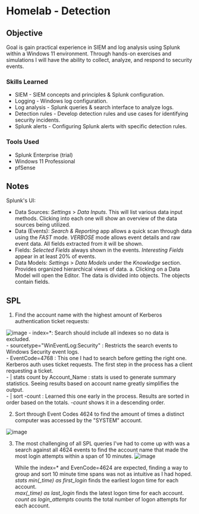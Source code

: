 # Homelab - Detection

## Objective

Goal is gain practical experience in SIEM and log analysis using Splunk within a Windows 11 environment. 
Through hands-on exercises and simulations I will have the ability to collect, analyze, and respond to security events.

### Skills Learned

- SIEM - SIEM concepts and principles & Splunk configuration.
- Logging - Windows log configuration.
- Log analysis - Splunk queries & search interface to analyze logs.
- Detection rules - Develop detection rules and use cases for identifying security incidents.
- Splunk alerts - Configuring Splunk alerts with specific detection rules.

### Tools Used

- Splunk Enterprise (trial)
- Windows 11 Professional
- pfSense

## Notes

Splunk's UI:
-  Data Sources:  *Settings* > *Data Inputs*.  This will list various data input methods. Clicking into each one will show an overview of the data sources being utilized.
-  Data (Events): *Search & Reporting* app allows a quick scan through data using the *FAST* mode. *VERBOSE* mode  allows event details and raw event data.  All fields extracted from it will be shown.
-  Fields: *Selected Fields* always shown in the events.  *Interesting Fields* appear in at least 20% of events.
-  Data Models: *Settings* > *Data Models* under the *Knowledge* section.  Provides organized hierarchical views of data.
    a. Clicking on a Data Model will open the Editor.  The data is divided into objects.  The objects contain fields.
   
## SPL 
1.  Find the account name with the highest amount of Kerberos authentication ticket requests:

![image](https://github.com/user-attachments/assets/a45b5fbc-a931-49d3-885a-5507a8683269)
    -  index=*:  Search should include all indexes so no data is excluded.<br>
    -  sourcetype="WinEventLog:Security" : Restricts the search events to Windows Security event logs.<br>
    -  EventCode=4768 :   This one I had to search before getting the right one. Kerberos auth uses ticket requests.  The first step in the process has a client requesting a ticket.<br>
    -  | stats count by Account_Name :  stats is used to generate summary statistics.  Seeing results based on account name greatly simplifies the output.<br>
    -  | sort -count : Learned this one early in the process.  Results are sorted in order based on the totals.  *-count* shows it in a descending order. <br>

2.  Sort through Event Codes 4624 to find the amount of times a distinct computer was accessed by the "SYSTEM" account.

![image](https://github.com/user-attachments/assets/019b51b1-2476-48d5-a169-35a0d87b0eae)


3. The most challenging of all SPL queries I've had to come up with was a search against all 4624 events to find the account name that made the most login attempts within a span of 10 minutes.
![image](https://github.com/user-attachments/assets/84fb8b07-0e18-4c15-8c7b-fe6667423e2f)

    While the index=* and EvenCode=4624 are expected, finding a way to group and sort 10 minute time spans was not as intuitive as I had hoped.<br>
   *stats min(_time) as first_login* finds the earliest logon time for each account.<br>
   *max(_time) as last_login* finds the latest logon time for each account.<br>
   *count as login_attempts* counts the total number of logon attempts for each account.<br>


